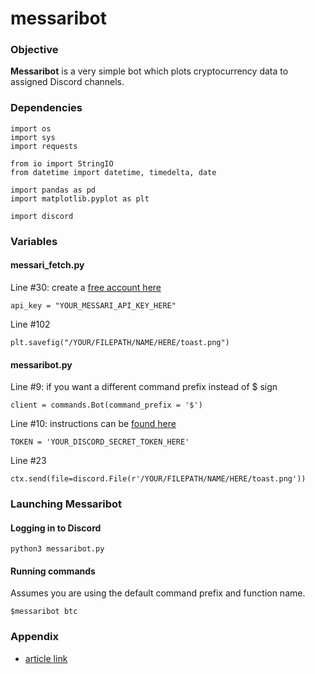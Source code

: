 # messaribot

### Objective

**Messaribot** is a very simple bot which plots cryptocurrency data to assigned Discord channels.

### Dependencies

```
import os
import sys
import requests

from io import StringIO
from datetime import datetime, timedelta, date 

import pandas as pd 
import matplotlib.pyplot as plt

import discord
```

### Variables

#### messari_fetch.py

Line #30: create a [free account here](https://messari.io/)
```
api_key = "YOUR_MESSARI_API_KEY_HERE"
```

Line #102
```
plt.savefig("/YOUR/FILEPATH/NAME/HERE/toast.png")
```

#### messaribot.py

Line #9: if you want a different command prefix instead of $ sign
```
client = commands.Bot(command_prefix = '$')
```

Line #10: instructions can be [found here](https://discordpy.readthedocs.io/en/stable/discord.html)
```
TOKEN = 'YOUR_DISCORD_SECRET_TOKEN_HERE'
```

Line #23
```
ctx.send(file=discord.File(r'/YOUR/FILEPATH/NAME/HERE/toast.png'))
```


### Launching Messaribot

#### Logging in to Discord

```
python3 messaribot.py
```

#### Running commands

Assumes you are using the default command prefix and function name.

```
$messaribot btc
```




### Appendix

* [article link](https://www.christopheryee.org/)



